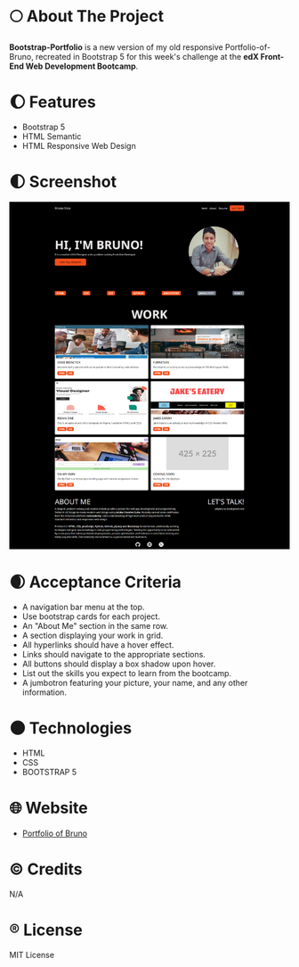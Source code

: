 # :full_moon: About The Project

**Bootstrap-Portfolio**  is a new version of my old responsive Portfolio-of-Bruno, recreated in Bootstrap 5 for this week's challenge at the **edX Front-End Web Development Bootcamp**.

# :waxing_gibbous_moon: Features

- Bootstrap 5
- HTML Semantic
- HTML Responsive Web Design

# :first_quarter_moon: Screenshot

![screenshot of the portfolio of bruno](./assets/images/screenshot.png)

# :waxing_crescent_moon: Acceptance Criteria

- A navigation bar menu at the top.
- Use bootstrap cards for each project.
- An "About Me" section in the same row.
- A section displaying your work in grid.
- All hyperlinks should have a hover effect.
- Links should navigate to the appropriate sections.
- All buttons should display a box shadow upon hover.
- List out the skills you expect to learn from the bootcamp.
- A jumbotron featuring your picture, your name, and any other information.

# :new_moon: Technologies

- HTML
- CSS
- BOOTSTRAP 5

# :globe_with_meridians: Website

- [Portfolio of Bruno](https://whybruno.github.io/bootstrap-portfolio)

# :copyright: Credits

N/A

# :registered: License

MIT License